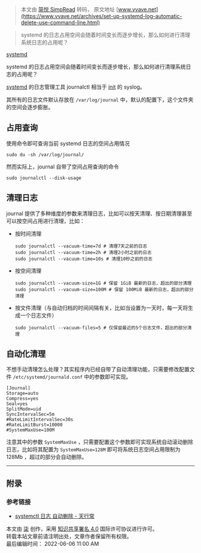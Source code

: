 > 本文由 [简悦 SimpRead](http://ksria.com/simpread/) 转码， 原文地址 [www.vvave.net](https://www.vvave.net/archives/set-up-systemd-log-automatic-delete-use-command-line.html)

> systemd 的日志占用空间会随着时间变长而逐步增长，那么如何进行清理系统日志的占用呢？

[systemd](https://www.vvave.net/tag/systemd/)

systemd 的日志占用空间会随着时间变长而逐步增长，那么如何进行清理系统日志的占用呢？

[systemd](https://en.wikipedia.org/wiki/Systemd) 的日志管理工具 journalctl 相当于 [init](https://en.wikipedia.org/wiki/Init) 的 syslog。

其所有的日志文件默认存放在 `/var/log/journal` 中，默认的配置下，这个文件夹的空间会逐步膨胀。

占用查询
----

使用命令即可查询当前 systemd 日志的空间占用情况

```
sudo du -sh /var/log/journal/
```

然而实际上，journal 自带了空间占用查询的命令

```
sudo journalctl --disk-usage
```

清理日志
----

journal 提供了多种维度的参数来清理日志，比如可以按天清理、按日期清理甚至可以按空间占用进行清理，比如：

*   按时间清理
    
    ```
    sudo journalctl --vacuum-time=7d # 清理7天之前的日志
    sudo journalctl --vacuum-time=2h # 清理2小时之前的日志
    sudo journalctl --vacuum-time=10s # 清理10秒之前的日志
    ```
    
*   按空间清理
    
    ```
    sudo journalctl --vacuum-size=1G # 保留 1GiB 最新的日志，超出的部分清理
    sudo journalctl --vacuum-size=100M # 保留 100MiB 最新的日志，超出的部分清理
    ```
    
*   按文件清理（与自动归档的时间间隔有关，比如当设置为一天时，每一天将生成一个日志文件）
    
    ```
    sudo journalctl --vacuum-files=5 # 仅保留最近的5个日志文件，超出的部分清理
    ```
    

自动化清理
-----

不想手动清理怎么处理？其实程序内已经自带了自动清理功能，只需要修改配置文件 `/etc/systemd/journald.conf` 中的参数即可实现。

```
[Journal]
Storage=auto
Compress=yes
Seal=yes
SplitMode=uid
SyncIntervalSec=5m
#RateLimitIntervalSec=30s
#RateLimitBurst=10000
#SystemMaxUse=100M
```

注意其中的参数 `SystemMaxUse` ，只需要配置这个参数即可实现系统自动滚动删除日志，比如将其配置为 `SystemMaxUse=128M` 即可将系统日志空间占用限制为 128Mb ，超过的部分会自动删除。

* * *

附录
--

### 参考链接

*   [systemctl 日志 自动删除 - 天行常](https://const.net.cn/508.html)

本文由 [柒](https://www.vvave.net/author/2/) 创作，采用 [知识共享署名 4.0](https://creativecommons.org/licenses/by/4.0/) 国际许可协议进行许可。  
转载本站文章前请注明出处，文章作者保留所有权限。  
最后编辑时间： 2022-06-06 11:00 AM